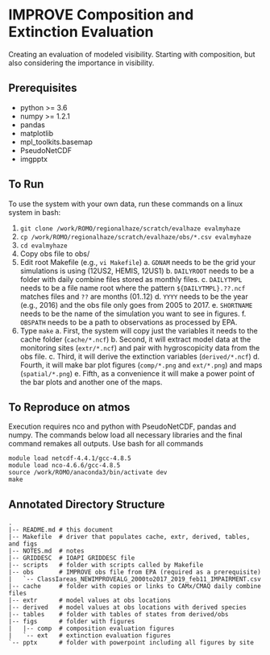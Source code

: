 # IMPROVE Composition and Extinction Evaluation

Creating an evaluation of modeled visibility. Starting with composition,
but also considering the importance in visibility.

## Prerequisites

 - python >= 3.6
 - numpy >= 1.2.1
 - pandas
 - matplotlib
 - mpl_toolkits.basemap
 - PseudoNetCDF
 - imgpptx

## To Run

To use the system with your own data, run these commands on a linux system in bash:

1. `git clone /work/ROMO/regionalhaze/scratch/evalhaze evalmyhaze`
2. `cp /work/ROMO/regionalhaze/scratch/evalhaze/obs/*.csv evalmyhaze`
3. `cd evalmyhaze`
4. Copy obs file to obs/
5. Edit root Makefile (e.g., `vi Makefile`)
  a. `GDNAM` needs to be the grid your simulations is using (12US2, HEMIS, 12US1)
  b. `DAILYROOT` needs to be a folder with daily combine files stored as monthly files. 
  c. `DAILYTMPL` needs to be a file name root where the pattern `${DAILYTMPL}.??.ncf` matches files and `??` are months (01..12)
  d. `YYYY` needs to be the year (e.g., 2016) and the obs file only goes from 2005 to 2017.
  e. `SHORTNAME` needs to be the name of the simulation you want to see in figures.
  f. `OBSPATH` needs to be a path to observations as processed by EPA.
6. Type `make`
  a. First, the system will copy just the variables it needs to the cache folder (`cache/*.ncf`)
  b. Second, it will extract model data at the monitoring sites (`extr/*.ncf`) and pair with hygroscopicity data from the obs file.
  c. Third, it will derive the extinction variables (`derived/*.ncf`)
  d. Fourth, it will make bar plot figures (`comp/*.png` and `ext/*.png`) and maps (`spatial/*.png`)
  e. Fifth, as a convenience it will make a power point of the bar plots and another one of the maps.

## To Reproduce on atmos

Execution requires nco and python with PseudoNetCDF, pandas and numpy.
The commands below load all necessary libraries and the final command
remakes all outputs. Use bash for all commands

```
module load netcdf-4.4.1/gcc-4.8.5
module load nco-4.6.6/gcc-4.8.5
source /work/ROMO/anaconda3/bin/activate dev
make
```

## Annotated Directory Structure

```
.
|-- README.md # this document
|-- Makefile  # driver that populates cache, extr, derived, tables, and figs
|-- NOTES.md  # notes
|-- GRIDDESC  # IOAPI GRIDDESC file
|-- scripts   # folder with scripts called by Makefile
|-- obs       # IMPROVE obs file from EPA (required as a prerequisite)
|   `-- ClassIareas_NEWIMPROVEALG_2000to2017_2019_feb11_IMPAIRMENT.csv
|-- cache     # folder with copies or links to CAMx/CMAQ daily combine files
|-- extr      # model values at obs locations
|-- derived   # model values at obs locations with derived species
|-- tables    # folder with tables of states from derived/obs
|-- figs      # folder with figures
|   |-- comp  # composition evaluation figures
|   `-- ext   # extinction evaluation figures
`-- pptx      # folder with powerpoint including all figures by site
```
